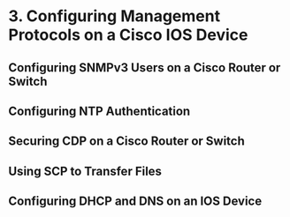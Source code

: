 # 3. Configuring Management Protocols on a Cisco IOS Device

## Configuring SNMPv3 Users on a Cisco Router or Switch

## Configuring NTP Authentication

## Securing CDP on a Cisco Router or Switch

## Using SCP to Transfer Files

## Configuring DHCP and DNS on an IOS Device

